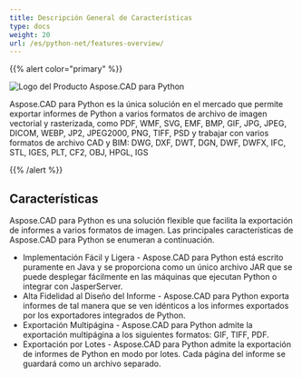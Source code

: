 ```yaml
---
title: Descripción General de Características
type: docs
weight: 20
url: /es/python-net/features-overview/
---
```


{{% alert color="primary" %}}

![Logo del Producto Aspose.CAD para Python](/_assets/logo128.png)

Aspose.CAD para Python es la única solución en el mercado que permite exportar informes de Python a varios formatos de archivo de imagen vectorial y rasterizada, como PDF, WMF, SVG, EMF, BMP, GIF, JPG, JPEG, DICOM, WEBP, JP2, JPEG2000, PNG, TIFF, PSD y trabajar con varios formatos de archivo CAD y BIM: DWG, DXF, DWT, DGN, DWF, DWFX, IFC, STL, IGES, PLT, CF2, OBJ, HPGL, IGS

{{% /alert %}}

## Características

Aspose.CAD para Python es una solución flexible que facilita la exportación de informes a varios formatos de imagen. Las principales características de Aspose.CAD para Python se enumeran a continuación.

- Implementación Fácil y Ligera - Aspose.CAD para Python está escrito puramente en Java y se proporciona como un único archivo JAR que se puede desplegar fácilmente en las máquinas que ejecutan Python o integrar con JasperServer.
- Alta Fidelidad al Diseño del Informe - Aspose.CAD para Python exporta informes de tal manera que se ven idénticos a los informes exportados por los exportadores integrados de Python.
- Exportación Multipágina - Aspose.CAD para Python admite la exportación multipágina a los siguientes formatos: GIF, TIFF, PDF.
- Exportación por Lotes - Aspose.CAD para Python admite la exportación de informes de Python en modo por lotes. Cada página del informe se guardará como un archivo separado.
